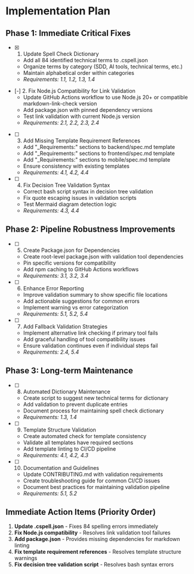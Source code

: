 # Implementation Plan

## Phase 1: Immediate Critical Fixes

- [x] 1. Update Spell Check Dictionary
  - Add all 84 identified technical terms to .cspell.json
  - Organize terms by category (SDD, AI tools, technical terms, etc.)
  - Maintain alphabetical order within categories
  - _Requirements: 1.1, 1.2, 1.3, 1.4_

- [-] 2. Fix Node.js Compatibility for Link Validation
  - Update GitHub Actions workflow to use Node.js 20+ or compatible markdown-link-check version
  - Add package.json with pinned dependency versions
  - Test link validation with current Node.js version
  - _Requirements: 2.1, 2.2, 2.3, 2.4_

- [ ] 3. Add Missing Template Requirement References
  - Add "_Requirements:" sections to backend/spec.md template
  - Add "_Requirements:" sections to frontend/spec.md template  
  - Add "_Requirements:" sections to mobile/spec.md template
  - Ensure consistency with existing templates
  - _Requirements: 4.1, 4.2, 4.4_

- [ ] 4. Fix Decision Tree Validation Syntax
  - Correct bash script syntax in decision tree validation
  - Fix quote escaping issues in validation scripts
  - Test Mermaid diagram detection logic
  - _Requirements: 4.3, 4.4_

## Phase 2: Pipeline Robustness Improvements

- [ ] 5. Create Package.json for Dependencies
  - Create root-level package.json with validation tool dependencies
  - Pin specific versions for compatibility
  - Add npm caching to GitHub Actions workflows
  - _Requirements: 3.1, 3.2, 3.4_

- [ ] 6. Enhance Error Reporting
  - Improve validation summary to show specific file locations
  - Add actionable suggestions for common errors
  - Implement warning vs error categorization
  - _Requirements: 5.1, 5.2, 5.4_

- [ ] 7. Add Fallback Validation Strategies
  - Implement alternative link checking if primary tool fails
  - Add graceful handling of tool compatibility issues
  - Ensure validation continues even if individual steps fail
  - _Requirements: 2.4, 5.4_

## Phase 3: Long-term Maintenance

- [ ] 8. Automated Dictionary Maintenance
  - Create script to suggest new technical terms for dictionary
  - Add validation to prevent duplicate entries
  - Document process for maintaining spell check dictionary
  - _Requirements: 1.3, 1.4_

- [ ] 9. Template Structure Validation
  - Create automated check for template consistency
  - Validate all templates have required sections
  - Add template linting to CI/CD pipeline
  - _Requirements: 4.1, 4.2, 4.3_

- [ ] 10. Documentation and Guidelines
  - Update CONTRIBUTING.md with validation requirements
  - Create troubleshooting guide for common CI/CD issues
  - Document best practices for maintaining validation pipeline
  - _Requirements: 5.1, 5.2_

## Immediate Action Items (Priority Order)

1. **Update .cspell.json** - Fixes 84 spelling errors immediately
2. **Fix Node.js compatibility** - Resolves link validation tool failures  
3. **Add package.json** - Provides missing dependencies for markdown linting
4. **Fix template requirement references** - Resolves template structure warnings
5. **Fix decision tree validation script** - Resolves bash syntax errors